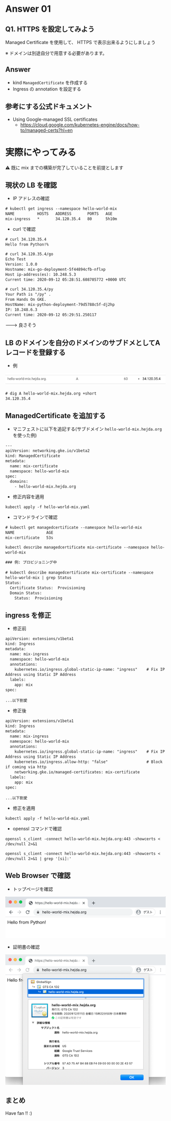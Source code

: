 # Answer 01

## Q1. HTTPS を設定してみよう

Managed Certificate を使用して、 HTTPS で表示出来るようにしましょう

※ ドメインは別途自分で用意する必要があります。

## Answer

+ kind `ManagedCertificate` を作成する 
+ Ingress の annotation を設定する

## 参考にする公式ドキュメント

+ Using Google-managed SSL certificates
  + https://cloud.google.com/kubernetes-engine/docs/how-to/managed-certs?hl=en

# 実際にやってみる

:warning: 既に mix までの構築が完了していることを前提とします

## 現状の LB を確認

+ IP アドレスの確認

```
# kubectl get ingress --namespace hello-world-mix
NAME          HOSTS   ADDRESS       PORTS   AGE
mix-ingress   *       34.120.35.4   80      5h10m
```

+ curl で確認

```
# curl 34.120.35.4
Hello from Python!%
```
```
# curl 34.120.35.4/go
Echo Test
Version: 1.0.0
Hostname: mix-go-deployment-5f44894cfb-nflxp
Host ip-address(es): 10.248.5.3
Current time: 2020-09-12 05:28:51.608705772 +0000 UTC
```
```
# curl 34.120.35.4/py
Your Path is "/py" .
From Hands On GKE.
HostName: mix-python-deployment-79d5788c5f-dj2hp
IP: 10.248.6.3
Current time: 2020-09-12 05:29:51.250117
```

---> 良さそう

## LB のドメインを自分のドメインのサブドメとしてAレコードを登録する

+ 例

![](./img/answer-01_01.png)

```
# dig A hello-world-mix.hejda.org +short
34.120.35.4
```

## ManagedCertificate を追加する

+ マニフェストに以下を追記する(サブドメイン `hello-world-mix.hejda.org` を使った例)

```
---
apiVersion: networking.gke.io/v1beta2
kind: ManagedCertificate
metadata:
  name: mix-certificate
  namespace: hello-world-mix
spec:
  domains:
    - hello-world-mix.hejda.org
```

+ 修正内容を適用

```
kubectl apply -f hello-world-mix.yaml
```

+ コマンドラインで確認

```
# kubectl get managedcertificate --namespace hello-world-mix
NAME              AGE
mix-certificate   53s
```
```
kubectl describe managedcertificate mix-certificate --namespace hello-world-mix
```
```
### 例: プロビジョニング中

# kubectl describe managedcertificate mix-certificate --namespace hello-world-mix | grep Status
Status:
  Certificate Status:  Provisioning
  Domain Status:
    Status:  Provisioning
```

## ingress を修正

+ 修正前

```
apiVersion: extensions/v1beta1
kind: Ingress
metadata:
  name: mix-ingress
  namespace: hello-world-mix
  annotations:
    kubernetes.io/ingress.global-static-ip-name: "ingress"    # Fix IP Address using Static IP Address
  labels:
    app: mix
spec:

...以下割愛
```

+ 修正後

```
apiVersion: extensions/v1beta1
kind: Ingress
metadata:
  name: mix-ingress
  namespace: hello-world-mix
  annotations:
    kubernetes.io/ingress.global-static-ip-name: "ingress"    # Fix IP Address using Static IP Address
    kubernetes.io/ingress.allow-http: "false"                 # Block if coming via http
    networking.gke.io/managed-certificates: mix-certificate
  labels:
    app: mix
spec:

...以下割愛
```

+ 修正を適用

```
kubectl apply -f hello-world-mix.yaml
```

+ openssl コマンドで確認

```
openssl s_client -connect hello-world-mix.hejda.org:443 -showcerts < /dev/null 2>&1
```
```
openssl s_client -connect hello-world-mix.hejda.org:443 -showcerts < /dev/null 2>&1 | grep '[si]:'
```

## Web Browser で確認

+ トップページを確認

![](./img/answer-01_02.png)

+ 証明書の確認

![](./img/answer-01_03.png)

## まとめ

Have fan !! :)
 
